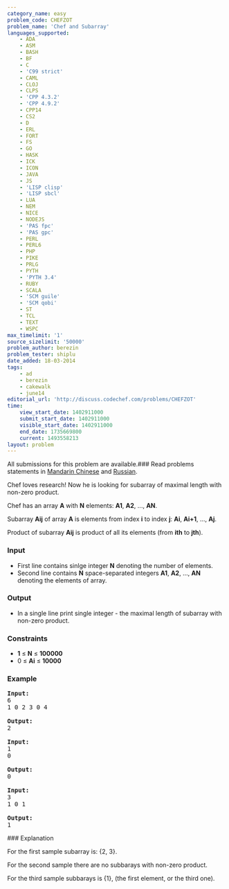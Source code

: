 ```yaml
---
category_name: easy
problem_code: CHEFZOT
problem_name: 'Chef and Subarray'
languages_supported:
    - ADA
    - ASM
    - BASH
    - BF
    - C
    - 'C99 strict'
    - CAML
    - CLOJ
    - CLPS
    - 'CPP 4.3.2'
    - 'CPP 4.9.2'
    - CPP14
    - CS2
    - D
    - ERL
    - FORT
    - FS
    - GO
    - HASK
    - ICK
    - ICON
    - JAVA
    - JS
    - 'LISP clisp'
    - 'LISP sbcl'
    - LUA
    - NEM
    - NICE
    - NODEJS
    - 'PAS fpc'
    - 'PAS gpc'
    - PERL
    - PERL6
    - PHP
    - PIKE
    - PRLG
    - PYTH
    - 'PYTH 3.4'
    - RUBY
    - SCALA
    - 'SCM guile'
    - 'SCM qobi'
    - ST
    - TCL
    - TEXT
    - WSPC
max_timelimit: '1'
source_sizelimit: '50000'
problem_author: berezin
problem_tester: shiplu
date_added: 18-03-2014
tags:
    - ad
    - berezin
    - cakewalk
    - june14
editorial_url: 'http://discuss.codechef.com/problems/CHEFZOT'
time:
    view_start_date: 1402911000
    submit_start_date: 1402911000
    visible_start_date: 1402911000
    end_date: 1735669800
    current: 1493558213
layout: problem
---
```

All submissions for this problem are available.###  Read problems statements in [Mandarin Chinese](http://www.codechef.com/download/translated/JUNE14/mandarin/CHEFZOT1.pdf) and [Russian](http://www.codechef.com/download/translated/JUNE14/russian/CHEFZOT.pdf).

Chef loves research! Now he is looking for subarray of maximal length with non-zero product.

Chef has an array **A** with **N** elements: **A1**, **A2**, ..., **AN**.

Subarray **Aij** of array **A** is elements from index **i** to index **j**: **Ai**, **Ai+1**, ..., **Aj**.

Product of subarray **Aij** is product of all its elements (from **ith** to **jth**).

### Input

- First line contains sinlge integer **N** denoting the number of elements.
- Second line contains **N** space-separated integers **A1**, **A2**, ..., **AN** denoting the elements of array.

### Output

- In a single line print single integer - the maximal length of subarray with non-zero product.

### Constraints

- **1** ≤ **N** ≤ **100000**
- 0 ≤ **Ai** ≤ **10000**

### Example

<pre><b>Input:</b>
6
1 0 2 3 0 4

<b>Output:</b>
2

<b>Input:</b>
1
0

<b>Output:</b>
0

<b>Input:</b>
3
1 0 1

<b>Output:</b>
1
</pre>### Explanation

For the first sample subarray is: {2, 3}.

For the second sample there are no subbarays with non-zero product.

For the third sample subbarays is {1}, (the first element, or the third one).
